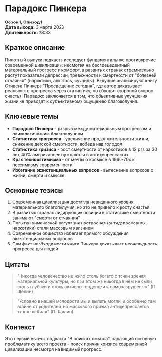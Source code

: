 # Парадокс Пинкера
**Сезон 1, Эпизод 1**  
**Дата выхода:** 3 марта 2023  
**Длительность:** 28:33

## Краткое описание

Пилотный выпуск подкаста исследует фундаментальное противоречие современной цивилизации: несмотря на беспрецедентный материальный прогресс и комфорт, в развитых странах стремительно растут показатели депрессии, тревожности и смертности от "болезней отчаяния" (наркотики, алкоголь, суициды). Ведущие анализируют книгу Стивена Пинкера "Просвещение сегодня", где автор доказывает реальность прогресса через статистику, но обходит стороной вопрос счастья. Парадокс заключается в том, что объективные улучшения жизни не приводят к субъективному ощущению благополучия.

## Ключевые темы

- **Парадокс Пинкера** - разрыв между материальным прогрессом и психологическим благополучием
- **Статистика прогресса** - увеличение продолжительности жизни, снижение детской смертности, победа над голодом
- **Статистика кризиса** - рост смертности от наркотиков в 12 раз за 30 лет, 40% американцев нуждаются в антидепрессантах
- **Крах технооптимизма** - от мечты о космосе в 1960-70х к пессимизму современности
- **Избегание экзистенциальных вопросов** - вытеснение вопросов о жизни, смерти и смысле

## Основные тезисы

1. Современная цивилизация достигла невиданного уровня материального благополучия, но это не привело к росту счастья
2. В развитых странах лидирующие позиции в статистике смертности занимают "смерти от отчаяния"
3. Попытки химической регуляции настроения (антидепрессанты, наркотики) стали массовым явлением
4. Современное общество избегает прямого обсуждения экзистенциальных вопросов
5. Сам факт необходимости книги Пинкера доказывает неочевидность прогресса для людей

## Цитаты

> "Никогда человечество не жило столь богато с точки зрения материальной культуры, но при этом же никогда в нём не были столь глубоки и столь активны тенденции к саморазрушению" (П. Щелин)

> "Условно в нашей молодости мы и выпить могли, и особенно там втайне от родителей, но массового приема антидепрессантов точно не было" (П. Щелин)

## Контекст

Это первый выпуск подкаста "В поисках смысла", задающий основную проблематику всего проекта - поиск причин кризиса современной цивилизации несмотря на видимый прогресс.